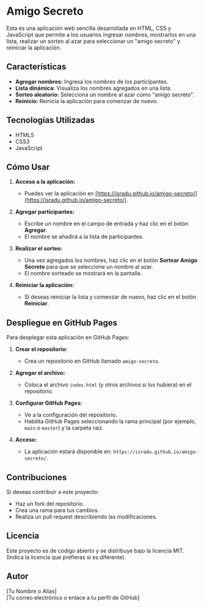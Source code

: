 # Amigo Secreto

Esta es una aplicación web sencilla desarrollada en HTML, CSS y JavaScript que permite a los usuarios ingresar nombres, mostrarlos en una lista, realizar un sorteo al azar para seleccionar un "amigo secreto" y reiniciar la aplicación.

## Características

- **Agregar nombres:** Ingresa los nombres de los participantes.
- **Lista dinámica:** Visualiza los nombres agregados en una lista.
- **Sorteo aleatorio:** Selecciona un nombre al azar como "amigo secreto".
- **Reinicio:** Reinicia la aplicación para comenzar de nuevo.

## Tecnologías Utilizadas

- HTML5
- CSS3
- JavaScript

## Cómo Usar

1. **Acceso a la aplicación:**
   - Puedes ver la aplicación en [https://isradu.github.io/amigo-secreto/](https://isradu.github.io/amigo-secreto/).

2. **Agregar participantes:**
   - Escribe un nombre en el campo de entrada y haz clic en el botón **Agregar**.
   - El nombre se añadirá a la lista de participantes.

3. **Realizar el sorteo:**
   - Una vez agregados los nombres, haz clic en el botón **Sortear Amigo Secreto** para que se seleccione un nombre al azar.
   - El nombre sorteado se mostrará en la pantalla.

4. **Reiniciar la aplicación:**
   - Si deseas reiniciar la lista y comenzar de nuevo, haz clic en el botón **Reiniciar**.

## Despliegue en GitHub Pages

Para desplegar esta aplicación en GitHub Pages:

1. **Crear el repositorio:**
   - Crea un repositorio en GitHub llamado `amigo-secreto`.

2. **Agregar el archivo:**
   - Coloca el archivo `index.html` (y otros archivos si los hubiera) en el repositorio.

3. **Configurar GitHub Pages:**
   - Ve a la configuración del repositorio.
   - Habilita GitHub Pages seleccionando la rama principal (por ejemplo, `main` o `master`) y la carpeta raíz.

4. **Acceso:**
   - La aplicación estará disponible en: `https://isradu.github.io/amigo-secreto/`.

## Contribuciones

Si deseas contribuir a este proyecto:
- Haz un fork del repositorio.
- Crea una rama para tus cambios.
- Realiza un pull request describiendo las modificaciones.

## Licencia

Este proyecto es de código abierto y se distribuye bajo la licencia MIT.  
(Indica la licencia que prefieras si es diferente).

## Autor

[Tu Nombre o Alias]  
[Tu correo electrónico o enlace a tu perfil de GitHub]
